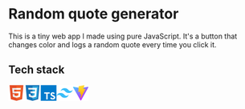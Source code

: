 # Random quote generator

This is a tiny web app I made using pure JavaScript. It's a button that changes color and logs a random quote every time you click it.

## Tech stack

<div style="display: flex">
  <img src="https://github.com/devicons/devicon/blob/master/icons/html5/html5-original.svg" alt="HTML" width="32" height="32">
  <img src="https://github.com/devicons/devicon/blob/master/icons/css3/css3-original.svg" alt="CSS" width="32" height="32">
  <img src="https://github.com/devicons/devicon/blob/master/icons/typescript/typescript-original.svg" alt="TypeScript" width="32" height="32">
  <img src="https://github.com/devicons/devicon/blob/master/icons/tailwindcss/tailwindcss-original.svg" alt="TailwindCSS" width="32" height="32">
  <img src="https://github.com/devicons/devicon/blob/master/icons/vitejs/vitejs-original.svg" alt="Vite" width="32" height="32">
</div>
